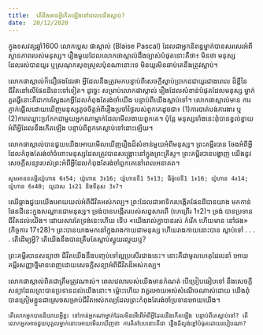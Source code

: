 ```yaml
---
title:  តើនឹងមានអ្វីកើតឡើងនៅពេលយើងស្លាប់?
date:  20/12/2020
---
```


ក្នុងទសវត្សឆ្នាំ1600 លោកប្លេស ផាស្កាល់ (Blaise Pascal) ដែលជាអ្នកនិពន្ធម្នាក់បានសរសេរអំពីស្ថានភាពរបស់មនុស្ស។ រឿងមួយដែលលោកផាស្កាល់ដឹងច្បាស់បំផុតនោះគឺថា៖ មិនថា មនុស្សដែលរស់បានយូរ ឬស្រណុកសុខស្រួលប៉ុនណានោះទេ មិនយូរមិនឆាប់គេនឹងត្រូវស្លាប់។

លោកផាស្កាល់ក៏ជឿផងដែរថា អ្វីដែលនឹងត្រូវមកបន្ទាប់ពីសេចក្តីស្លាប់ប្រាកដជាយូរជាងពេល ដ៏ខ្លីនៃជីវិតនៅលើផែនដីនេះទៅទៀត។ ដូច្នេះ សម្រាប់លោកផាស្កាល់ រឿងដែលសំខាន់បំផុតដែលមនុស្ស ម្នាក់គួរធ្វើនោះគឺជាការស្វែងរកអ្វីដែលកំពុងតែរង់ចាំយើង បន្ទាប់ពីយើងស្លាប់ទៅ។ លោកផាស្កាល់មាន ការភ្ញាក់ផ្អើលដោយឃើញមនុស្សតូចចិត្តអំពីរឿងប្រចាំថ្ងៃរបស់ពួកគេដូចជា៖ (1)ការបាត់បង់ការងារ ឬ (2)ការឈ្លោះប្រកែកជាមួយអ្នកណាម្នាក់ដែលមើលងាយពួកគេ។ ប៉ុន្តែ មនុស្សទាំងនេះពុំបានខ្វល់ខ្វាយ អំពីអ្វីដែលនឹងកើតឡើង បន្ទាប់ពីពួកគេស្លាប់ទៅនោះឡើយ។

លោកផាស្កាល់បានជួយយើងអោយមើលឃើញរឿងដ៏សំខាន់មួយអំពីមនុស្ស។ ព្រះគម្ពីរបាន ចែងអំពីអ្វីដែលកំពុងតែរង់ចាំចំពោះមនុស្សដែលត្រូវបានសង្គ្រោះនៅក្នុងព្រះគ្រីស្ទ។ ព្រះគម្ពីរបានបង្ហាញ យើងនូវសេចក្តីសន្យារបស់ព្រះអំពីអ្វីដែលកំពុងតែរង់ចាំពួកគេនៅពេលអនាគត។

`សូមអានខគម្ពីរយ៉ូហាន 6៖54; យ៉ូហាន 3៖16; យ៉ូហានទី1 5៖13; ធីម៉ូថេទី1 1៖16; យ៉ូហាន 4៖14; យ៉ូហាន 6៖40; យូដាស 1៖21 និងទីតុស 3៖7។`

ឈើឆ្កាងជួយយើងអោយយល់អំពីជីវិតអស់កល្ប។ ព្រះដែលជាអាទិករបង្កើតផែនដីបានយាង មកកាន់ផែនដីនេះក្នុងសណ្ឋានជាមនុស្ស។ ទ្រង់បានបង្កើតរបស់សព្វសារពើ (ហេព្រើរ 1៖2)។ ទ្រង់ បានប្រទានជីវិតដល់យើង។ ដោយសារតែទ្រង់នេះហើយ ទើប «យើងរាល់គ្នាបានរស់ កំរើក ហើយមាន នៅផង» (កិច្ចការ 17៖28)។ ព្រះបានយាងមកនៅក្នុងរាងកាយជាមនុស្ស ហើយរាងកាយនោះបាន ស្លាប់ទៅ . . . . តើដើម្បអ្វី? តើយើងនឹងបានត្រឹមតែស្លាប់ស្អុយរលួយឬ?

ព្រះគម្ពីរបានសន្យាថា ជីវិតយើងនឹងបញ្ចប់ទៅល្អប្រសើរជាងនេះ។ នោះគឺជាមូលហេតុដែលនាំ អោយគម្ពីរសញ្ញាថ្មីមានពេញដោយសេចក្តីសន្យាអំពីជីវិតដ៏អស់កល្ប។

លោកផាស្កាល់ពិតជាត្រឹមត្រូវណាស់។ ពេលវេលារបស់យើងមានកំណត់ បើប្រៀបធៀបទៅ នឹងសេចក្តីសន្យាដែលព្រះបានប្រទានដល់យើងនោះ។ ម៉្លោះហើយ វាគួរអោយអស់សំណើចណាស់ដោយ យើងពុំបានត្រៀមខ្លួនជាស្រេចសម្រាប់ជីវិតអស់កល្បដែលព្រះកំពុងតែរង់ចាំប្រទានអោយយើង។

`តើលោកអ្នកបាននិយាយអ្វីខ្លះ ទៅកាន់អ្នកណាម្នាក់ដែលមិនអើពើអំពីអ្វីដែលនឹងកើតឡើង បន្ទាប់ពីគេស្លាប់ទៅ? តើលោកអ្នកអាចជួយបុគ្គលម្នាក់នោះអោយមើលឃើញថា ការគិតបែបនោះគឺជា រឿងដ៏ល្ងង់ខ្លៅបំផុតដោយរបៀបណា?`